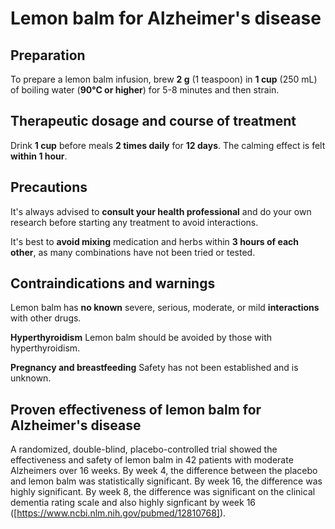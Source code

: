 # Lemon balm for Alzheimer's disease

## Preparation

To prepare a lemon balm infusion, brew **2 g** (1 teaspoon) in **1 cup** (250 mL) of boiling water (**90°C or higher**) for 5-8 minutes and then strain.

## Therapeutic dosage and course of treatment

Drink **1 cup** before meals **2 times daily** for **12 days**. The calming effect is felt **within 1 hour**.

## Precautions

It's always advised to **consult your health professional** and do your own research before starting any treatment to avoid interactions.

It's best to **avoid mixing** medication and herbs within **3 hours of each other**, as many combinations have not been tried or tested.

## Contraindications and warnings

Lemon balm has **no known** severe, serious, moderate, or mild **interactions** with other drugs.

**Hyperthyroidism** Lemon balm should be avoided by those with hyperthyroidism.

**Pregnancy and breastfeeding** Safety has not been established and is unknown.

## Proven effectiveness of lemon balm for Alzheimer's disease
A randomized, double-blind, placebo-controlled trial showed the effectiveness and safety of lemon balm in 42 patients with moderate Alzheimers over 16 weeks. By week 4, the difference between the placebo and lemon balm was statistically significant. By week 16, the difference was highly significant. By week 8, the difference was significant on the clinical dementia rating scale and also highly signficant by week 16 ([https://www.ncbi.nlm.nih.gov/pubmed/12810768]).

